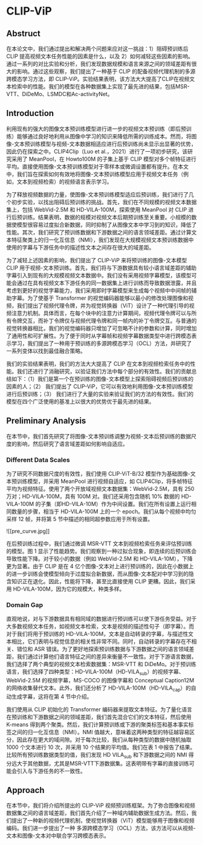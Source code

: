 # CLIP-ViP

## Abstruct

在本论文中，我们通过提出和解决两个问题来应对这一挑战：1）阻碍预训练后 CLIP 提高视频文本任务性能的因素是什么，以及 2）如何减轻这些因素的影响。通过一系列的对比实验和分析，我们发现数据规模和语言来源之间的领域差距有很大的影响。通过这些观察，我们提出了一种基于 CLIP 的配备视频代理机制的多源跨模态学习方法，即 CLIP-ViP。实验结果表明，该方法大大提高了CLIP在视频文本检索中的性能。我们的模型在各种数据集上实现了最先进的结果，包括MSR-VTT、DiDeMo、LSMDC和Ac-activityNet。

## Introduction

利用现有的强大的图像文本预训练模型进行进一步的视频文本预训练（即后预训练）能够通过良好地利用从图像中学习的知识来降低所需的训练成本。然而，将图像-文本预训练模型与视频-文本数据相适应进行后预训练尚未显示出显著的优势，因此仍在探索之中。CLIP4Clip（Luo et al.，2021）进行了一项初步研究，该研究采用了 MeanPool，在 Howto100M 的子集上基于 CLIP 模型对多个帧特征进行平均。直接使用图像-文本预训练模型对于零样本或微调设置都有提升。在本文中，我们旨在探索如何有效地将图像-文本预训练模型应用于视频文本任务（例如，文本到视频检索）的视频语言表示学习。

为了释放视频数据的力量，使图像-文本预训练模型适应后预训练，我们进行了几个初步实验，以找出阻碍后预训练的挑战。首先，我们在不同规模的视频文本数据集上，包括 WebVid-2.5M 和 HD-VILA-100M，探索使用 MeanPool 对 CLIP 进行后预训练。结果表明，数据的规模对视频文本后期预训练至关重要。小规模的数据使模型很容易过度拟合新数据，同时抑制了从图像文本中学习到的知识，降低了性能。其次，我们研究了预训练数据和下游数据之间的语言领域差距。通过计算文本特征聚类上的归一化互信息（NMI），我们发现在大规模视频文本预训练数据中使用的字幕与下游任务中的描述性文本之间存在很大的域差距。

为了减轻上述因素的影响，我们提出了 CLIP-ViP 来将预训练的图像-文本模型 CLIP 用于视频-文本预训练。首先，我们将与下游数据具有较小语言域差距的辅助字幕引入到现有的大规模视频文本数据中。我们没有采用视频字幕模型，该模型可能会通过在具有视频文本下游任务的同一数据集上进行训练而导致数据泄露，并且考虑到更好的视觉字幕能力，我们采用即时字幕模型来生成每个视频中中间帧的辅助字幕。为了使基于 Transformer 的视觉编码器能够以最小的修改处理图像和视频，我们提出了视频代理令牌，并为视觉转换器（ViT）设计了一种代理引导的视频注意力机制。具体而言，在每个块中的注意力计算期间，视频代理令牌可以与所有令牌交互，而补丁令牌仅与视频代理令牌和同一帧内的补丁令牌交互。与普通的视觉转换器相比，我们的视觉编码器只增加了可忽略不计的参数和计算，同时增加了通用性和可扩展性。为了便于同时从字幕帧和视频字幕数据类型中进行跨模态表示学习，我们提出了一种用于预训练的多源跨模态学习（OCL）方法，并研究了一系列变体以找到最佳融合策略。

我们的实验结果表明，我们的方法大大提高了 CLIP 在文本到视频检索任务中的性能。我们还进行了消融研究，以验证我们方法中每个部分的有效性。我们的贡献总结如下：（1）我们是第一个在预训练的图像-文本模型上探索阻碍视频后预训练的因素的人；（2） 我们提出了 CLIP-ViP，它可以有效地利用图像-文本预训练模型进行后预训练；（3） 我们进行了大量的实验来验证我们的方法的有效性。我们的模型在四个广泛使用的基准上以很大的优势优于最先进的结果。

## Preliminary Analysis

在本节中，我们首先研究了将图像-文本预训练调整为视频-文本后预训练的数据尺度的影响，然后研究了语言域差距如何影响自适应。

### Different Data Scales

为了研究不同数据尺度的有效性，我们使用 CLIP-ViT-B/32 模型作为基础图像-文本预训练模型，并采用 MeanPool 进行视频自适应，如 CLIP4Clip，将多帧特征平均为视频特征。使用了两个开放域视频文本数据集：WebVid-2.5M，具有 250 万对；HD-VILA-100M，具有 100M 对。我们还采用包含随机 10% 数据的 HD-VILA-100M 的子集（即HD-VILA-10M）作为中间设置。我们在所有设置上运行相同数量的步骤，相当于 HD-VILA-100M 上的一个 epoch。我们从每个视频中均匀采样 12 帧，并将第 5 节中描述的相同超参数应用于所有设置。

![[pre_curve.jpg]]

在后预训练过程中，我们通过微调 MSR-VTT 文本到视频检索任务来评估预训练的模型。图 1 显示了性能趋势。我们观察到一种过拟合现象，即连续的后预训练会导致性能下降。对于较小的数据（例如 WebVid-2.5M 和 HD-VILA-10M），下降更为显著。由于 CLIP 是在 4 亿个图像-文本对上进行预训练的，因此在小数据上的进一步训练会使模型倾向于过度拟合新数据，而从图像-文本配对中学习到的隐含知识正在退化。因此，性能将下降，甚至比直接使用 CLIP 更糟。因此，我们采用 HD-VILA-100M，因为它的规模大，种类多样。

### Domain Gap

直观地说，对与下游数据具有相同域的数据进行预训练可以使下游任务受益。对于大多数视频文本任务，如视频文本检索，文本是视频的描述性句子（即字幕）。而对于我们将用于预训练的 HD-VILA-100M，文本是自动转录的字幕，与描述性文本相比，它们表明与视觉信息的相关性非常不同。同时，自动转录的字幕存在不相关、错位和 ASR 错误。为了更好地探索预训练数据与下游数据之间的语言领域差距，我们通过计算他们语言特征之间的差异来衡量不一致性。对于下游语言数据，我们选择了两个典型的视频文本检索数据集：MSR-VTT 和 DiDeMo。对于预训练语言，我们选择了四种类型：HD-VILA-100M（HD-VILA$_{\text{sub}}$）的视频字幕、WebVid-2.5M 的视频字幕，MS-COCO 的图像字幕和 Conceptual Caption12M 的网络收集替代文本。此外，我们还分析了 HD-VILA-100M（HD-VILA$_{\text{cap}}$）的自动生成字幕，这将在第 4 节中介绍。

我们使用从 CLIP 初始化的 Transformer 编码器来提取文本特征。为了量化语言在预训练和下游数据之间的领域差距，我们首先混合它们的文本特征，然后使用 K-means 得到两个聚类。然后，我们计算预训练或下游的聚类标签和基本事实标签之间的归一化互信息（NMI）。NMI 值越大，意味着这两种类型的特征越容易区分，因此存在更大的域间隙。对于每次比较，我们从每种类型的数据中随机抽取 1000 个文本进行 10 次，并采用 10 个结果的平均值。我们在表 1 中报告了结果。比较所有预训练数据类型的值，我们发现 HD VILA$_{\text{sub}}$ 和下游数据之间的 NMI 得分远大于其他数据，尤其是MSR-VTT下游数据集。这表明带有字幕的直接训练可能会引入与下游任务的不一致性。

## Approach

在本节中，我们将介绍所提出的 CLIP-ViP 视频预训练框架。为了弥合图像和视频数据集之间的语言域差距，我们首先介绍了一种域内辅助数据生成方法。然后，我们提出了一种新的视频代理机制，使视觉转换器（ViT）模型能够用于图像和视频编码。我们进一步提出了一种 多源跨模态学习（OCL）方法，该方法可以从视频-文本和图像-文本对中联合学习跨模态表示。

